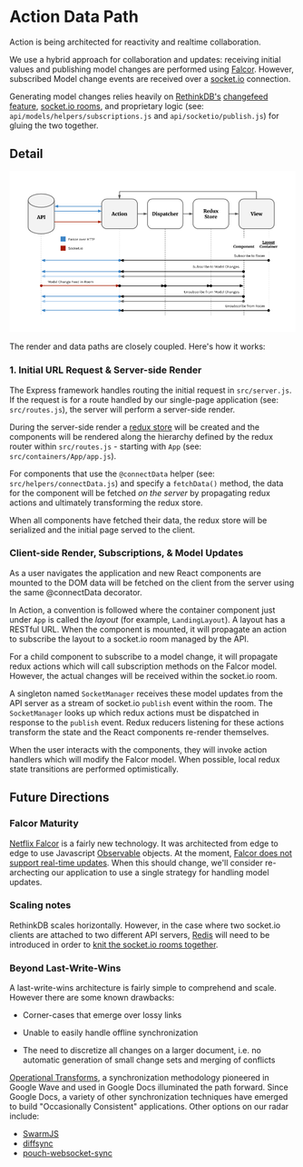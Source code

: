 # Action Data Path

Action is being architected for reactivity and realtime collaboration.

We use a hybrid approach for collaboration and updates: receiving initial
values and publishing model changes are performed using
[Falcor](http://netflix.github.io/falcor/). However, subscribed Model
change events are received over a [socket.io](http://socket.io) connection.

Generating model changes relies heavily on
[RethinkDB's](https://www.rethinkdb.com/)
[changefeed feature](https://rethinkdb.com/docs/changefeeds/javascript/),
[socket.io rooms](http://socket.io/docs/rooms-and-namespaces/), and
proprietary logic (see: `api/models/helpers/subscriptions.js` and
`api/socketio/publish.js`) for gluing the two together.

## Detail

![Image of DataPath](./images/ActionDataPath.png)

The render and data paths are closely coupled. Here's how it works:

### 1. Initial URL Request & Server-side Render

The Express framework handles routing the initial request in `src/server.js`.
If the request is for a route handled by our single-page application
(see: `src/routes.js`), the server will perform a server-side render.

During the server-side render a
[redux store](http://rackt.org/redux/docs/api/Store.html) will be created
and the components will be rendered along the hierarchy defined by the
redux router within `src/routes.js` - starting with `App`
(see: `src/containers/App/app.js`).

For components that use the `@connectData` helper (see:
`src/helpers/connectData.js`) and specify a `fetchData()` method, the data
for the component will be fetched _on the server_ by propagating redux
actions and ultimately transforming the redux store.

When all components have fetched their data, the redux store will be
serialized and the initial page served to the client.

### Client-side Render, Subscriptions, & Model Updates

As a user navigates the application and new React components are
mounted to the DOM data will be fetched on the client from the server
using the same @connectData decorator.

In Action, a convention is followed where the container component just
under `App` is called the _layout_ (for example, `LandingLayout`). A layout
has a RESTful URL. When the component is mounted, it will propagate an action
to subscribe the layout to a socket.io room managed by the API.

For a child component to subscribe to a model change, it will propagate
redux actions which will call subscription methods on the Falcor model.
However, the actual changes will be received within the socket.io room.

A singleton named `SocketManager` receives these model updates from the
API server as a stream of socket.io `publish` event within the room. The
`SocketManager` looks up which redux actions must be dispatched in response
to the `publish` event. Redux reducers listening for these actions transform
the state and the React components re-render themselves.

When the user interacts with the components, they will invoke action handlers
which will modify the Falcor model. When possible, local redux state
transitions are performed optimistically.

## Future Directions

### Falcor Maturity

[Netflix Falcor](http://netflix.github.io/falcor/) is a fairly new
technology. It was architected from edge to edge to use Javascript
[Observable](https://github.com/Reactive-Extensions/RxJS) objects. At the
moment, [Falcor does not support real-time updates](https://github.com/Netflix/falcor/issues/425). When this should
change, we'll consider re-archecting our application to use a single
strategy for handling model updates.

### Scaling notes

RethinkDB scales horizontally. However, in the case where two socket.io
clients are attached to two different API servers,
[Redis](http://socket.io/docs/using-multiple-nodes/) will need to be
introduced in order to
[knit the socket.io rooms together](http://socket.io/docs/using-multiple-nodes/).

### Beyond Last-Write-Wins

A last-write-wins architecture is fairly simple to comprehend and scale.
However there are some known drawbacks:

  * Corner-cases that emerge over lossy links

  * Unable to easily handle offline synchronization

  * The need to discretize all changes on a larger document, i.e. no
    automatic generation of small change sets and merging of conflicts

[Operational Transforms](http://operational-transformation.github.io/), a
synchronization methodology pioneered in Google Wave and used in Google Docs
illuminated the path forward. Since Google Docs, a variety of other
synchronization techniques have emerged to build "Occasionally Consistent"
applications. Other options on our radar include:

  * [SwarmJS](https://github.com/gritzko/swarm)
  * [diffsync](https://github.com/janmonschke/diffsync)
  * [pouch-websocket-sync](https://github.com/pgte/pouch-websocket-sync#readme)
